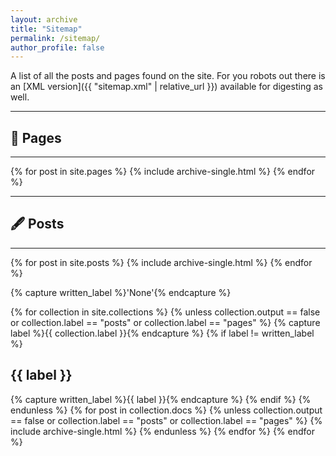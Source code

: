 ```yaml
---
layout: archive
title: "Sitemap"
permalink: /sitemap/
author_profile: false
---
```


A list of all the posts and pages found on the site. For you robots out there is an [XML version]({{ "sitemap.xml" | relative_url }}) available for digesting as well.

---
<h2> 📃 Pages </h2>

---
{% for post in site.pages %}
  {% include archive-single.html %}
{% endfor %}

---
<h2> 🖋 Posts </h2>

---
{% for post in site.posts %}
  {% include archive-single.html %}
{% endfor %}


{% capture written_label %}'None'{% endcapture %}

{% for collection in site.collections %}
{% unless collection.output == false or collection.label == "posts" or collection.label == "pages" %}
  {% capture label %}{{ collection.label }}{% endcapture %}
  {% if label != written_label %}
  <h2>{{ label }}</h2>
  {% capture written_label %}{{ label }}{% endcapture %}
  {% endif %}
{% endunless %}
{% for post in collection.docs %}
  {% unless collection.output == false or collection.label == "posts" or collection.label == "pages" %}
  {% include archive-single.html %}
  {% endunless %}
{% endfor %}
{% endfor %}



